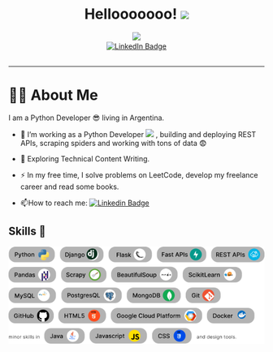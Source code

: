 <div id="header" align="center">
    <h1>
  Hellooooooo!
  <img src="https://media.giphy.com/media/hvRJCLFzcasrR4ia7z/giphy.gif" width="30px"/>
</h1>
  <img src="https://media1.giphy.com/media/3kPDmoWdBpQPNhCnUG/giphy.gif" width="300"/>
  <div id="badges">
  <a href="https://www.linkedin.com/in/daniel-gonzalez-2b621a1b2">
    <img src="https://img.shields.io/badge/LinkedIn-blue?style=for-the-badge&logo=linkedin&logoColor=white" alt="LinkedIn Badge"/>
  </a>
</div>
  <img src="https://komarev.com/ghpvc/?username=DazzioD2G&style=flat-square&color=blue" alt=""/>
</div>


---
# :man_technologist: About Me
I am a Python Developer 😎 living in Argentina.
- :telescope: I’m working as a Python Developer <img src="https://media0.giphy.com/media/UtEd87cLAH789bR5sk/giphy.gif" width="30"> , building and deploying REST APIs, scraping spiders and working with tons of data 😨

- :seedling: Exploring Technical Content Writing.

- :zap: In my free time, I solve problems on LeetCode, develop my freelance career and read some books.

- :mailbox:How to reach me: [![Linkedin Badge](https://img.shields.io/badge/-kakbar-blue?style=flat&logo=Linkedin&logoColor=white)](https://www.linkedin.com/in/daniel-gonzalez-2b621a1b2)
## Skills 💪
<div>
  <img src="Static/Skills.svg" title="Skills" alt="Skills"/>&nbsp;
</div>
